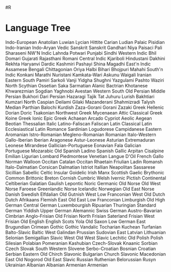 #R
# Language Tree
Indo-European
	Anatolian
		Luwian
			Lycian
		Hittite
		Carian
			Ludian
			Palaic
			Pisidian
	Indo-Iranian
		Indo-Aryan
			Vedic Sanskrit
				Sanskrit
			Gandhari
				Niya
					Paisaci
						Pali
			Sharaseni
				NW'N Indic
				Lahnda
					Potwari
					Punjabi
					Sindhi
				Western Indic
					Bhil
					Domari
					Gujarati
					Rajasthani
					Romani
				Central Indic
					Kjariboli
						Hindustani
						Dakhini
					Rekhta
						Haryanvi
			Dardic
				Kashmiri
				Pashayi
				Shina
			Magadhi
				East'n Indic
					Assamese
						Bengali
						Chittagonian
						Oriya
						Halbi
					Bihari
						Bhojpuri
						Mahahi
				South'n Indic
					Konkani
						Marathi
		Nuristani
			Kamkata-Wari
			Askunu
			Waigali
		Iranian
			Eastern
				South
				Pamiri
					Sarkoli
						Vanji
						Yidgha
					Shughni
						Yazgulami
				Pashto
					Waziri
				North
					Scythian
						Ossetian
						Saka
						Sarmatian
							Alanic
					Bactrian
						Khotanese
						Khwarezmian
					Sogdian
						Yaghnobi
			Avestan
			Western
				South
					Old Persian
						Middle Persian
							Bukhori
							Dari
							Persian
								Hazaragi
								Tajik
							Tat
								Juhuru
						Lurish
							Bakhtiari
							Kumzari
				North
					Caspian
						Deilami
						Gilaki
						Mazanderani
						Shahmizradi
						Talysh
					Median
						Parthian
							Balochi
							Kurdish
						Zaza-Gorani
							Gorani
							Zazaki
						Greek
	Hellenic
		Dorian
			Doric
				Tsakonian
			Northwest Greek
		Mycenaean
			Attic
				Classical Greek
				Koine Greek
			Ionic
				Epic Greek
			Achaean
				Arcado
				Cypriot
		Aeolic
			Aegean
			Beotian
			Thessalian
	Italic
		Latino-Faliscan
			Faliscan
				Latin
					Classical Latin
						Ecclesiastical Latin
					Romance
						Sardinian
							Logudorese
							Campidanese
						Eastern
							Aromanian
							Istro-Romanian
							Megleno-Romanian
							Romanian
						Italo-Western
							Gallo-Iberian
								Iberian
									Aragonese
										Astur-Leonese
											Asturian
											Extremaduran
											Leonese
											Mirandese
										Gallician-Portuguese
											Eonavian
											Fala
											Galician
											Portuguese
										Mozarabic
										Old Spanish
											Ladino
											Spanish
								Gallic
									Arpitan
									Cisalpine
										Emilian
										Ligurian
										Lombard
										Piedmontese
										Venetian
									Langue D'Oil
										French
										Gallo
										Norman
										Walloon
									Occitan
										Catalan
										Occitan
									Rhaetain
										Friulian
										Ladin
										Romansh
							Italo-Dalmatian
								Corsican
								Dalmatian
								Istriot
								Itallian
								Neapolitan
								Sassarese
								Sicillian
		Sabellic
	Celtic
		Insular
			Goidelic
				Irish
				Manx
				Scottish Gaelic
			Brythonic
				Common Brittonic
					Breton
					Cornish
					Cumbric
					Welsh
				Ivernic
				Pictish
		Continental
			Celtiberian
			Galatian
			Gaulish
			Lepontic
			Noric
	Germanic
		Old Norse
			Old West Norse
				Faroese
				Greenlandic Norse
				Icelandic
				Norwegian
			Old East Norse
				Danish
				Swedish
			Elfdalian
				Old Gutnish
		West
			Low Franconian
				West
					Old Dutch
						Dutch
							Afrikaans
						Flemish
				East
					Old East Low Franconian
						Limburgish
			Old High German
				Central German
					Luxembourgish
						Ripuarian
						Thuringian
					Standard German
				Yiddish
				Upper German
					Alemannic
						Swiss German
						Austro-Bavarian
						Cimbrian
				Anglo-Frisian
					Old Frisian
						North Frisian
						Saterland Frisian
						West Frisian
					Old English
						English
						Scots
						Yola
				Old Saxon
					Low German
		East
			Brugundian
			Crimean Gothic
			Gothic
			Vandalic
	Tocharian
		Kuchean
		Turfanian
	Balto-Slavic
		Baltic
			West
				Galindan
				Prussian
				Sudovian
			East
				Latvian
				Lithuanian
				Selonian
				Semigallian
		Slavic
			West
				Old West Slavic
					Lechitic
						Old Polish
							Polish
								Silesian
							Polabian
								Pomeranian
									Kashubian
					Czech-Slovak
						Knaanic
							Sorbian
						Czech
						Slovak
			South
				Western
					Slovene
					Serbo-Croatian
						Bosnian
						Croatian
						Serbian
				Eastern
					Old Chirch Slavonic
						Bulgarian
						Church Slavonic
						Macedonian
			East
				Old Nogorod
				Old East Slavic
					Russian
					Ruthenian
						Belorussian
						Rusyn
						Ukrainian
	Albanian
		Albanian
	Armenian
		Armenian

